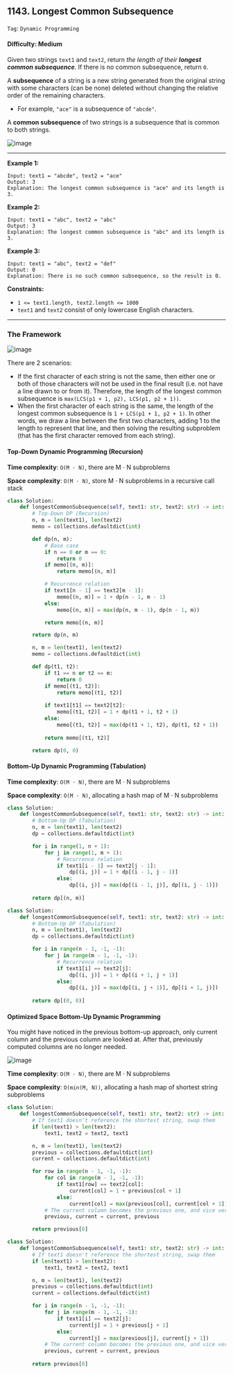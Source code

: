 ## 1143. Longest Common Subsequence

```Tag```: ```Dynamic Programming```

#### Difficulty: Medium

Given two strings ```text1``` and ```text2```, return _the length of their __longest common subsequence___. If there is no common subsequence, return ```0```.

A __subsequence__ of a string is a new string generated from the original string with some characters (can be none) deleted without changing the relative order of the remaining characters.

- For example, ```"ace"``` is a subsequence of ```"abcde"```.

A __common subsequence__ of two strings is a subsequence that is common to both strings.

![image](https://user-images.githubusercontent.com/35042430/219167142-9ee8e0ff-b1e1-4996-aa9e-5866a5764d3f.png)

---

__Example 1:__
```
Input: text1 = "abcde", text2 = "ace" 
Output: 3  
Explanation: The longest common subsequence is "ace" and its length is 3.
```

__Example 2:__
```
Input: text1 = "abc", text2 = "abc"
Output: 3
Explanation: The longest common subsequence is "abc" and its length is 3.
```

__Example 3:__
```
Input: text1 = "abc", text2 = "def"
Output: 0
Explanation: There is no such common subsequence, so the result is 0.
```

__Constraints:__

- ```1 <= text1.length, text2.length <= 1000```
- ```text1``` and ```text2``` consist of only lowercase English characters.

---

### The Framework

![image](https://leetcode.com/problems/longest-common-subsequence/solutions/598321/Figures/1143/subproblem_partial_graph_with_all_links.png)

There are 2 scenarios:

   - If the first character of each string is not the same, then either one or both of those characters will not be used in the final result (i.e. not have a line drawn to or from it). Therefore, the length of the longest common subsequence is ```max(LCS(p1 + 1, p2), LCS(p1, p2 + 1))```.
   - When the first character of each string is the same, the length of the longest common subsequence is ```1 + LCS(p1 + 1, p2 + 1)```. In other words, we draw a line between the first two characters, adding 1 to the length to represent that line, and then solving the resulting subproblem (that has the first character removed from each string).

#### Top-Down Dynamic Programming (Recursion)

__Time complexity__: ```O(M ⋅ N)```, there are M ⋅ N subproblems

__Space complexity__: ```O(M ⋅ N)```, store M ⋅ N subproblems in a recursive call stack

```Python
class Solution:
    def longestCommonSubsequence(self, text1: str, text2: str) -> int:
        # Top-Down DP (Recursion)
        n, m = len(text1), len(text2)
        memo = collections.defaultdict(int)

        def dp(n, m):
            # Base case
            if n == 0 or m == 0:
                return 0
            if memo[(n, m)]:
                return memo[(n, m)]

            # Recurrence relation
            if text1[n - 1] == text2[m - 1]:
                memo[(n, m)] = 1 + dp(n - 1, m - 1)
            else:
                memo[(n, m)] = max(dp(n, m - 1), dp(n - 1, m))

            return memo[(n, m)]

        return dp(n, m)
```

```Python
        n, m = len(text1), len(text2)
        memo = collections.defaultdict(int)

        def dp(t1, t2):
            if t1 == n or t2 == m:
                return 0
            if memo[(t1, t2)]:
                return memo[(t1, t2)]
            
            if text1[t1] == text2[t2]:
                memo[(t1, t2)] = 1 + dp(t1 + 1, t2 + 1)
            else:
                memo[(t1, t2)] = max(dp(t1 + 1, t2), dp(t1, t2 + 1))
            
            return memo[(t1, t2)]

        return dp(0, 0)
```

#### Bottom-Up Dynamic Programming (Tabulation)

__Time complexity__: ```O(M ⋅ N)```, there are M ⋅ N subproblems

__Space complexity__: ```O(M ⋅ N)```, allocating a hash map of M ⋅ N subproblems

```Python
class Solution:
    def longestCommonSubsequence(self, text1: str, text2: str) -> int:
        # Bottom-Up DP (Tabulation)
        n, m = len(text1), len(text2)
        dp = collections.defaultdict(int)

        for i in range(1, n + 1):
            for j in range(1, m + 1):
                # Recurrence relation
                if text1[i - 1] == text2[j - 1]:
                    dp[(i, j)] = 1 + dp[(i - 1, j - 1)]
                else:
                    dp[(i, j)] = max(dp[(i - 1, j)], dp[(i, j - 1)])
        
        return dp[(n, m)]
```

```Python
class Solution:
    def longestCommonSubsequence(self, text1: str, text2: str) -> int:
        # Bottom-Up DP (Tabulation)
        n, m = len(text1), len(text2)
        dp = collections.defaultdict(int)

        for i in range(n - 1, -1, -1):
            for j in range(m - 1, -1, -1):
                # Recurrence relation
                if text1[i] == text2[j]:
                    dp[(i, j)] = 1 + dp[(i + 1, j + 1)]
                else:
                    dp[(i, j)] = max(dp[(i, j + 1)], dp[(i + 1, j)])
        
        return dp[(0, 0)]
```

#### Optimized Space Bottom-Up Dynamic Programming

You might have noticed in the previous bottom-up approach, only current column and the previous column are looked at. After that, previously computed columns are no longer needed.

![image](https://user-images.githubusercontent.com/35042430/219426437-08edc4ac-907f-4a67-8d71-49f9f4c307a0.png)

__Time complexity__: ```O(M ⋅ N)```, there are M ⋅ N subproblems

__Space complexity__: ```O(min(M, N))```, allocating a hash map of shortest string subproblems

```Python
class Solution:
    def longestCommonSubsequence(self, text1: str, text2: str) -> int:
        # If text1 doesn't reference the shortest string, swap them 
        if len(text1) > len(text2):
            text1, text2 = text2, text1

        n, m = len(text1), len(text2)
        previous = collections.defaultdict(int)
        current = collections.defaultdict(int)

        for row in range(n - 1, -1, -1):
            for col in range(m - 1, -1, -1):
                if text1[row] == text2[col]:
                    current[col] = 1 + previous[col + 1]
                else:
                    current[col] = max(previous[col], current[col + 1])
            # The current column becomes the previous one, and vice versa.
            previous, current = current, previous

        return previous[0]
```

```Python
class Solution:
    def longestCommonSubsequence(self, text1: str, text2: str) -> int:
        # If text1 doesn't reference the shortest string, swap them 
        if len(text1) > len(text2):
            text1, text2 = text2, text1

        n, m = len(text1), len(text2)
        previous = collections.defaultdict(int)
        current = collections.defaultdict(int)

        for i in range(n - 1, -1, -1):
            for j in range(m - 1, -1, -1):
                if text1[i] == text2[j]:
                    current[j] = 1 + previous[j + 1]
                else:
                    current[j] = max(previous[j], current[j + 1])
            # The current column becomes the previous one, and vice versa.
            previous, current = current, previous
            
        return previous[0]
```
